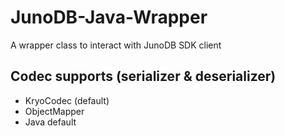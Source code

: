 # JunoDB-Java-Wrapper
A wrapper class to interact with JunoDB SDK client

## Codec supports (serializer & deserializer)
- KryoCodec (default)
- ObjectMapper
- Java default
